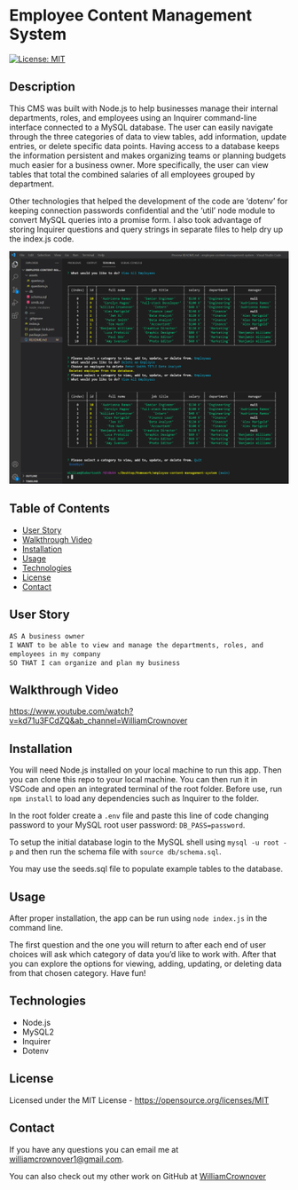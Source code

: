 # Employee Content Management System

[![License: MIT](https://img.shields.io/badge/License-MIT-yellow.svg)](https://opensource.org/licenses/MIT)

## Description

This CMS was built with Node.js to help businesses manage their internal departments, roles, and employees using an Inquirer command-line interface connected to a MySQL database. The user can easily navigate through the three categories of data to view tables, add information, update entries, or delete specific data points. Having access to a database keeps the information persistent and makes organizing teams or planning budgets much easier for a business owner. More specifically, the user can view tables that total the combined salaries of all employees grouped by department.

Other technologies that helped the development of the code are ‘dotenv’ for keeping connection passwords confidential and the ‘util’ node module to convert MySQL queries into a promise form. I also took advantage of storing Inquirer questions and query strings in separate files to help dry up the index.js code.

<img src="./assets/screenshot.jpg" width="1200" alt="Example of command line interface"/>

## Table of Contents

- [User Story](#user-story)
- [Walkthrough Video](#walkthrough-video)
- [Installation](#installation)
- [Usage](#usage)
- [Technologies](#technologies)
- [License](#license)
- [Contact](#contact)

## User Story
```
AS A business owner
I WANT to be able to view and manage the departments, roles, and employees in my company
SO THAT I can organize and plan my business
```

## Walkthrough Video

https://www.youtube.com/watch?v=kd71u3FCdZQ&ab_channel=WilliamCrownover

## Installation

You will need Node.js installed on your local machine to run this app.
Then you can clone this repo to your local machine.
You can then run it in VSCode and open an integrated terminal of the root folder.
Before use, run `npm install` to load any dependencies such as Inquirer to the folder.

In the root folder create a `.env` file and paste this line of code changing password to your MySQL root user password: `DB_PASS=password`.

To setup the initial database login to the MySQL shell using `mysql -u root -p` and then run the schema file with `source db/schema.sql`.

You may use the seeds.sql file to populate example tables to the database.

## Usage

After proper installation, the app can be run using `node index.js` in the command line.

The first question and the one you will return to after each end of user choices will ask which category of data you’d like to work with. After that you can explore the options for viewing, adding, updating, or deleting data from that chosen category. Have fun!

## Technologies
- Node.js
- MySQL2
- Inquirer
- Dotenv 

## License
Licensed under the MIT License - https://opensource.org/licenses/MIT

## Contact

If you have any questions you can email me at williamcrownover1@gmail.com.

You can also check out my other work on GitHub at [WilliamCrownover](https://github.com/WilliamCrownover)
